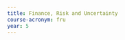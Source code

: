 ```yaml
---
title: Finance, Risk and Uncertainty
course-acronym: fru
year: 5
---
```


<!-- Remove this comment and add a summary! -->

<!-- **Main topics**: -->
